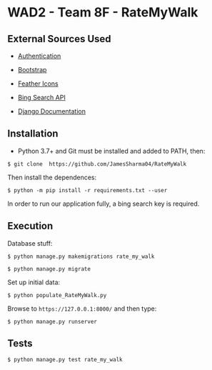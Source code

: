 # WAD2 - Team 8F - RateMyWalk

## External Sources Used

* [Authentication](https://github.com/django/django/tree/main/django/contrib/admin/templates/registration)

* [Bootstrap](https://getbootstrap.com/)

* [Feather Icons](https://feathericons.com/)

* [Bing Search API](https://docs.microsoft.com/en-us/azure/cognitive-services/bing-web-search/)

* [Django Documentation](https://docs.djangoproject.com/en/2.2/)

## Installation

* Python 3.7+ and Git must be installed and added to PATH, then:
```term
$ git clone  https://github.com/JamesSharma04/RateMyWalk
```
Then install the dependences:
```term
$ python -m pip install -r requirements.txt --user
```
In order to run our application fully, a bing search key is required. 

## Execution

Database stuff:
```term
$ python manage.py makemigrations rate_my_walk
```
```term
$ python manage.py migrate
```
Set up initial data:
```term
$ python populate_RateMyWalk.py
```

Browse to `https://127.0.0.1:8000/` and then type:
```term
$ python manage.py runserver
```

## Tests

```term
$ python manage.py test rate_my_walk
```
 
